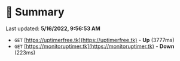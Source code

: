 # 📖 Summary
Last updated: **5/16/2022, 9:56:53 AM**

- `GET` [https://uptimerfree.tk](https://uptimerfree.tk) - **Up** (3777ms)
- `GET` [https://monitoruptimer.tk](https://monitoruptimer.tk) - **Down** (223ms)
